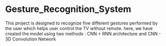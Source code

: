 # Gesture_Recognition_System
This project is designed to recognize five different gestures performed by the user which helps user control the TV without remote.  here, we have created the model using two methods : CNN + RNN architecture and CNN - 3D Convolution Network
